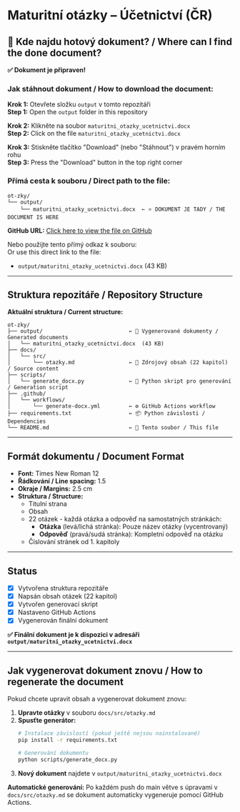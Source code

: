 # Maturitní otázky – Účetnictví (ČR)

## 📄 Kde najdu hotový dokument? / Where can I find the done document?

**✅ Dokument je připraven!** 

### Jak stáhnout dokument / How to download the document:

**Krok 1:** Otevřete složku `output` v tomto repozitáři  
**Step 1:** Open the `output` folder in this repository

**Krok 2:** Klikněte na soubor `maturitni_otazky_ucetnictvi.docx`  
**Step 2:** Click on the file `maturitni_otazky_ucetnictvi.docx`

**Krok 3:** Stiskněte tlačítko "Download" (nebo "Stáhnout") v pravém horním rohu  
**Step 3:** Press the "Download" button in the top right corner

### Přímá cesta k souboru / Direct path to the file:

```
ot-zky/
└── output/
    └── maturitni_otazky_ucetnictvi.docx  ← ⭐ DOKUMENT JE TADY / THE DOCUMENT IS HERE
```

**GitHub URL:** [Click here to view the file on GitHub](../../tree/main/output)

Nebo použijte tento přímý odkaz k souboru:  
Or use this direct link to the file:
- `output/maturitni_otazky_ucetnictvi.docx` (43 KB)

---

## Struktura repozitáře / Repository Structure

**Aktuální struktura / Current structure:**

```
ot-zky/
├── output/                           ← 📂 Vygenerované dokumenty / Generated documents
│   └── maturitni_otazky_ucetnictvi.docx  (43 KB)
├── docs/
│   └── src/
│       └── otazky.md                 ← 📝 Zdrojový obsah (22 kapitol) / Source content
├── scripts/
│   └── generate_docx.py              ← 🐍 Python skript pro generování / Generation script
├── .github/
│   └── workflows/
│       └── generate-docx.yml         ← ⚙️ GitHub Actions workflow
├── requirements.txt                  ← 📦 Python závislosti / Dependencies
└── README.md                         ← 📖 Tento soubor / This file
```

---

## Formát dokumentu / Document Format

- **Font:** Times New Roman 12
- **Řádkování / Line spacing:** 1.5
- **Okraje / Margins:** 2.5 cm
- **Struktura / Structure:**
  - Titulní strana
  - Obsah
  - 22 otázek - každá otázka a odpověď na samostatných stránkách:
    - **Otázka** (levá/lichá stránka): Pouze název otázky (vycentrovaný)
    - **Odpověď** (pravá/sudá stránka): Kompletní odpověď na otázku
  - Číslování stránek od 1. kapitoly

---

## Status

- [x] Vytvořena struktura repozitáře
- [x] Napsán obsah otázek (22 kapitol)
- [x] Vytvořen generovací skript
- [x] Nastaveno GitHub Actions
- [x] Vygenerován finální dokument

**✅ Finální dokument je k dispozici v adresáři `output/maturitni_otazky_ucetnictvi.docx`**

---

## Jak vygenerovat dokument znovu / How to regenerate the document

Pokud chcete upravit obsah a vygenerovat dokument znovu:

1. **Upravte otázky** v souboru `docs/src/otazky.md`
2. **Spusťte generátor:**
   ```bash
   # Instalace závislostí (pokud ještě nejsou nainstalované)
   pip install -r requirements.txt
   
   # Generování dokumentu
   python scripts/generate_docx.py
   ```
3. **Nový dokument** najdete v `output/maturitni_otazky_ucetnictvi.docx`

**Automatické generování:** Po každém push do main větve s úpravami v `docs/src/otazky.md` se dokument automaticky vygeneruje pomocí GitHub Actions.

